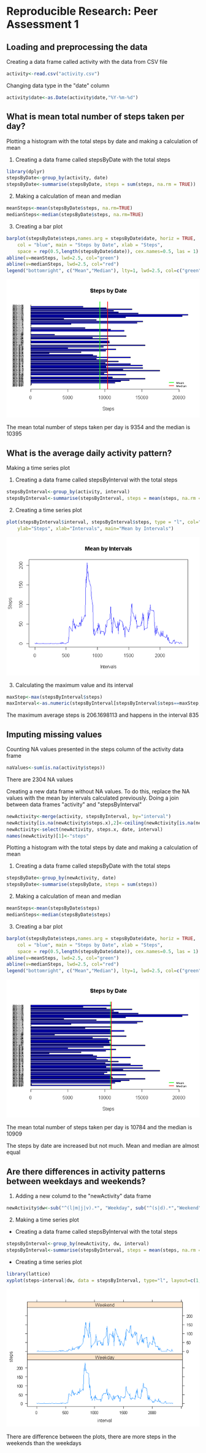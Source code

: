# Reproducible Research: Peer Assessment 1

## Loading and preprocessing the data
Creating a data frame called activity with the data from CSV file

```r
activity<-read.csv("activity.csv")
```
Changing data type in the "date" column

```r
activity$date<-as.Date(activity$date,"%Y-%m-%d")
```

## What is mean total number of steps taken per day?
Plotting a histogram with the total steps by date and making a calculation of mean

1. Creating a data frame called stepsByDate with the total steps

```r
library(dplyr)
stepsByDate<-group_by(activity, date)
stepsByDate<-summarise(stepsByDate, steps = sum(steps, na.rm = TRUE))
```
2. Making a calculation of mean and median

```r
meanSteps<-mean(stepsByDate$steps, na.rm=TRUE)
medianSteps<-median(stepsByDate$steps, na.rm=TRUE)
```
3. Creating a bar plot

```r
barplot(stepsByDate$steps,names.arg = stepsByDate$date, horiz = TRUE, 
    col = "blue", main = "Steps by Date", xlab = "Steps", 
    space = rep(0.5,length(stepsByDate$date)), cex.names=0.5, las = 1)
abline(v=meanSteps, lwd=2.5, col="green")
abline(v=medianSteps, lwd=2.5, col="red")
legend("bottomright", c("Mean","Median"), lty=1, lwd=2.5, col=c("green","red"), cex = 0.6, bty = "n")
```

![](PA1_template_files/figure-html/barPlot-1.png)<!-- -->

The mean total number of steps taken per day is 9354 and the median is 10395

## What is the average daily activity pattern?
Making a time series plot

1. Creating a data frame called stepsByInterval with the total steps

```r
stepsByInterval<-group_by(activity, interval)
stepsByInterval<-summarise(stepsByInterval, steps = mean(steps, na.rm = TRUE))
```
2. Creating a time series plot

```r
plot(stepsByInterval$interval, stepsByInterval$steps, type = "l", col="blue",
    ylab="Steps", xlab="Intervals", main="Mean by Intervals")
```

![](PA1_template_files/figure-html/unnamed-chunk-3-1.png)<!-- -->

3. Calculating the maximum value and its interval

```r
maxStep<-max(stepsByInterval$steps)
maxInterval<-as.numeric(stepsByInterval[stepsByInterval$steps==maxStep,1])
```
The maximum average steps is 206.1698113 and happens in the interval 835

## Imputing missing values
Counting NA values presented in the steps column of the activity data frame

```r
naValues<-sum(is.na(activity$steps))
```
There are 2304 NA values

Creating a new data frame without NA values. To do this, replace the NA values with the mean by intervals calculated previously. Doing a join between data frames "activity" and "stepsByInterval"

```r
newActivity<-merge(activity, stepsByInterval, by="interval")
newActivity[is.na(newActivity$steps.x),2]<-ceiling(newActivity[is.na(newActivity$steps.x),4])
newActivity<-select(newActivity, steps.x, date, interval)
names(newActivity)[1]<-"steps"
```
Plotting a histogram with the total steps by date and making a calculation of mean

1. Creating a data frame called stepsByDate with the total steps

```r
stepsByDate<-group_by(newActivity, date)
stepsByDate<-summarise(stepsByDate, steps = sum(steps))
```
2. Making a calculation of mean and median

```r
meanSteps<-mean(stepsByDate$steps)
medianSteps<-median(stepsByDate$steps)
```
3. Creating a bar plot

```r
barplot(stepsByDate$steps,names.arg = stepsByDate$date, horiz = TRUE, 
    col = "blue", main = "Steps by Date", xlab = "Steps", 
    space = rep(0.5,length(stepsByDate$date)), cex.names=0.5, las = 1)
abline(v=meanSteps, lwd=2.5, col="green")
abline(v=medianSteps, lwd=2.5, col="red")
legend("bottomright", c("Mean","Median"), lty=1, lwd=2.5, col=c("green","red"), cex = 0.6, bty = "n")
```

![](PA1_template_files/figure-html/unnamed-chunk-9-1.png)<!-- -->

The mean total number of steps taken per day is 10784 and the 
median is 10909

The steps by date are increased but not much. Mean and median are almost equal

## Are there differences in activity patterns between weekdays and weekends?
1. Adding a new columd to the "newActivity" data frame

```r
newActivity$dw<-sub("^(l|m|j|v).*", "Weekday", sub("^(s|d).*","Weekend",weekdays(newActivity$date)))
```
2. Making a time series plot

- Creating a data frame called stepsByInterval with the total steps

```r
stepsByInterval<-group_by(newActivity, dw, interval)
stepsByInterval<-summarise(stepsByInterval, steps = mean(steps, na.rm = TRUE))
```
- Creating a time series plot

```r
library(lattice)
xyplot(steps~interval|dw, data = stepsByInterval, type="l", layout=c(1,2))
```

![](PA1_template_files/figure-html/unnamed-chunk-12-1.png)<!-- -->

There are difference between the plots, there are more steps in the weekends than the weekdays
